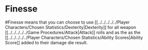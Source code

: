 # Finesse
#Finesse means that you can choose to use [[../../../../../Player Characters/Chosen Statistics/Dexterity|Dexterity]] for all weapon [[../../../../../Game Procedures/Attack|Attack]] rolls and as the as the [[../../../../../Player Characters/Chosen Statistics/Ability Scores|Ability Score]] added to their damage die result.